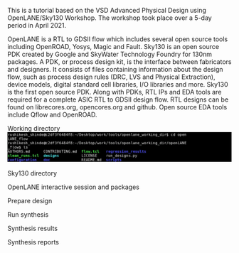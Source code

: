 This is a tutorial based on the VSD Advanced Physical Design using OpenLANE/Sky130 Workshop. The workshop took place over a 5-day period in April 2021. 

OpenLANE is a RTL to GDSII flow which includes several open source tools including OpenROAD, Yosys, Magic and Fault. Sky130 is an open source PDK created by Google and SkyWater Technology Foundry for 130nm packages. A PDK, or process design kit, is the interface between fabricators and designers. It consists of files containing information about the design flow, such as process design rules (DRC, LVS and Physical Extraction), device models, digital standard cell libraries, I/O libraries and more. Sky130 is the first open source PDK. Along with PDKs, RTL IPs and EDA tools are required for a complete ASIC RTL to GDSII design flow. RTL designs can be found on librecores.org, opencores.org and github. Open source EDA tools include Qflow and OpenROAD.

Working directory
![](/images/1.png)

Sky130 directory

OpenLANE interactive session and packages

Prepare design

Run synthesis

Synthesis results

Synthesis reports




